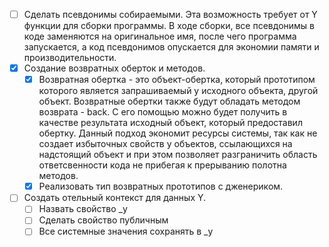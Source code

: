 - [ ] Сделать псевдонимы собираемыми. Эта возможность требует от Y функции для сборки программы. В ходе сборки, все псевдонимы в коде заменяются на оригинальное имя, после чего программа запускается, а код псевдонимов опускается для экономии памяти и производительности.
- [x] Создание возвратных оберток и методов.
    - [x] Возвратная обертка - это объект-обертка, который прототипом которого является запрашиваемый у исходного объекта, другой объект. Возвратные обертки также будут обладать методом возврата - back. С его помощью можно будет получить в качестве результата исходный объект, который предоставил обертку. Данный подход экономит ресурсы системы, так как не создает избыточных свойств у объектов, ссылающихся на надстоящий объект и при этом позволяет разграничить область ответсвенности кода не прибегая к прерыванию полотна методов.
    - [x] Реализовать тип возвратных прототипов с дженериком.
- [ ] Создать отельный контекст для данных Y.
    - [ ] Назвать свойство _y
    - [ ] Сделать свойство публичным
    - [ ] Все системные значения сохранять в _y